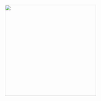 <p align="center">
    <img width="300" src="https://github.com/raquelcolares/Power-BI/blob/main/01%20-%20Sales/sales%20dashboard.png)https://github.com/raquelcolares/Power-BI/blob/main/01%20-%20Sales/sales%20dashboard.png">
</p>

